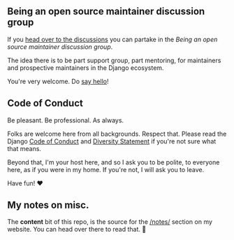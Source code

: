 ## Being an open source maintainer discussion group

If you [head over to the discussions](https://github.com/carltongibson/notes/discussions) you can partake in the _Being an open source maintainer discussion group_. 

The idea there is to be part support group, part mentoring, for maintainers and prospective maintainers in the Django ecosystem. 

You're very welcome. Do [say hello](https://github.com/carltongibson/notes/discussions/29)! 


## Code of Conduct

Be pleasant. Be professional. As always. 

Folks are welcome here from all backgrounds. Respect that. Please read the Django [Code of Conduct](https://www.djangoproject.com/conduct/) and [Diversity Statement](https://www.djangoproject.com/diversity/) if you're not sure what that means. 

Beyond that, I'm your host here, and so I ask you to be polite, to everyone here, as if you were in my home. If you're not, I will ask you to leave. 

Have fun! ❤️


## My notes on misc.

The **content** bit of this repo, is the source for the [/notes/](https://noumenal.es/notes/) section on my website. You can head over there to read that. 👀
